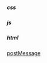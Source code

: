 ##### css



##### js



##### html

[postMessage](https://zone-f.github.io/practice/postMessage/1.html )